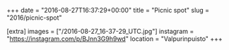 +++
date = "2016-08-27T16:37:29+00:00"
title = "Picnic spot"
slug = "2016/picnic-spot"

[extra]
images = ["/2016-08-27_16-37-29_UTC.jpg"]
instagram = "https://instagram.com/p/BJnn3G9h9wd"
location = "Valpurinpuisto"
+++
